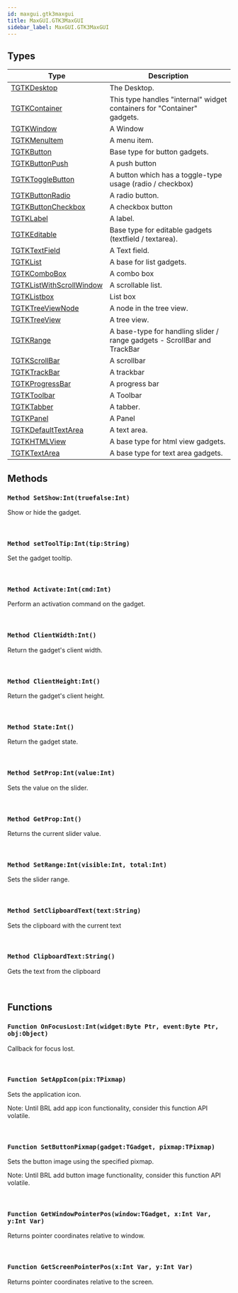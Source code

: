 ```yaml
---
id: maxgui.gtk3maxgui
title: MaxGUI.GTK3MaxGUI
sidebar_label: MaxGUI.GTK3MaxGUI
---
```



## Types
| Type | Description |
|---|---|
| [TGTKDesktop](../../maxgui/maxgui.gtk3maxgui/tgtkdesktop) | The Desktop. |
| [TGTKContainer](../../maxgui/maxgui.gtk3maxgui/tgtkcontainer) | This type handles "internal" widget containers for "Container" gadgets. |
| [TGTKWindow](../../maxgui/maxgui.gtk3maxgui/tgtkwindow) | A Window |
| [TGTKMenuItem](../../maxgui/maxgui.gtk3maxgui/tgtkmenuitem) | A menu item. |
| [TGTKButton](../../maxgui/maxgui.gtk3maxgui/tgtkbutton) | Base type for button gadgets. |
| [TGTKButtonPush](../../maxgui/maxgui.gtk3maxgui/tgtkbuttonpush) | A push button |
| [TGTKToggleButton](../../maxgui/maxgui.gtk3maxgui/tgtktogglebutton) | A button which has a toggle-type usage (radio / checkbox) |
| [TGTKButtonRadio](../../maxgui/maxgui.gtk3maxgui/tgtkbuttonradio) | A radio button. |
| [TGTKButtonCheckbox](../../maxgui/maxgui.gtk3maxgui/tgtkbuttoncheckbox) | A checkbox button |
| [TGTKLabel](../../maxgui/maxgui.gtk3maxgui/tgtklabel) | A label. |
| [TGTKEditable](../../maxgui/maxgui.gtk3maxgui/tgtkeditable) | Base type for editable gadgets (textfield / textarea). |
| [TGTKTextField](../../maxgui/maxgui.gtk3maxgui/tgtktextfield) | A Text field. |
| [TGTKList](../../maxgui/maxgui.gtk3maxgui/tgtklist) | A base for list gadgets. |
| [TGTKComboBox](../../maxgui/maxgui.gtk3maxgui/tgtkcombobox) | A combo box |
| [TGTKListWithScrollWindow](../../maxgui/maxgui.gtk3maxgui/tgtklistwithscrollwindow) | A scrollable list. |
| [TGTKListbox](../../maxgui/maxgui.gtk3maxgui/tgtklistbox) | List box |
| [TGTKTreeViewNode](../../maxgui/maxgui.gtk3maxgui/tgtktreeviewnode) | A node in the tree view. |
| [TGTKTreeView](../../maxgui/maxgui.gtk3maxgui/tgtktreeview) | A tree view. |
| [TGTKRange](../../maxgui/maxgui.gtk3maxgui/tgtkrange) | A base-type for handling slider / range gadgets - ScrollBar and TrackBar |
| [TGTKScrollBar](../../maxgui/maxgui.gtk3maxgui/tgtkscrollbar) | A scrollbar |
| [TGTKTrackBar](../../maxgui/maxgui.gtk3maxgui/tgtktrackbar) | A trackbar |
| [TGTKProgressBar](../../maxgui/maxgui.gtk3maxgui/tgtkprogressbar) | A progress bar |
| [TGTKToolbar](../../maxgui/maxgui.gtk3maxgui/tgtktoolbar) | A Toolbar |
| [TGTKTabber](../../maxgui/maxgui.gtk3maxgui/tgtktabber) | A tabber. |
| [TGTKPanel](../../maxgui/maxgui.gtk3maxgui/tgtkpanel) | A Panel |
| [TGTKDefaultTextArea](../../maxgui/maxgui.gtk3maxgui/tgtkdefaulttextarea) | A text area. |
| [TGTKHTMLView](../../maxgui/maxgui.gtk3maxgui/tgtkhtmlview) | A base type for html view gadgets. |
| [TGTKTextArea](../../maxgui/maxgui.gtk3maxgui/tgtktextarea) | A base type for text area gadgets. |

## Methods

### `Method SetShow:Int(truefalse:Int)`

Show or hide the gadget.

<br/>

### `Method setToolTip:Int(tip:String)`

Set the gadget tooltip.

<br/>

### `Method Activate:Int(cmd:Int)`

Perform an activation command on the gadget.

<br/>

### `Method ClientWidth:Int()`

Return the gadget's client width.

<br/>

### `Method ClientHeight:Int()`

Return the gadget's client height.

<br/>

### `Method State:Int()`

Return the gadget state.

<br/>

### `Method SetProp:Int(value:Int)`

Sets the value on the slider.

<br/>

### `Method GetProp:Int()`

Returns the current slider value.

<br/>

### `Method SetRange:Int(visible:Int, total:Int)`

Sets the slider range.

<br/>

### `Method SetClipboardText(text:String)`

Sets the clipboard with the current text

<br/>

### `Method ClipboardText:String()`

Gets the text from the clipboard

<br/>

## Functions

### `Function OnFocusLost:Int(widget:Byte Ptr, event:Byte Ptr, obj:Object)`

Callback for focus lost.

<br/>

### `Function SetAppIcon(pix:TPixmap)`

Sets the application icon.

Note: Until BRL add app icon functionality, consider this function API volatile.


<br/>

### `Function SetButtonPixmap(gadget:TGadget, pixmap:TPixmap)`

Sets the button image using the specified pixmap.

Note: Until BRL add button image functionality, consider this function API volatile.


<br/>

### `Function GetWindowPointerPos(window:TGadget, x:Int Var, y:Int Var)`

Returns pointer coordinates relative to window.

<br/>

### `Function GetScreenPointerPos(x:Int Var, y:Int Var)`

Returns pointer coordinates relative to the screen.

<br/>

